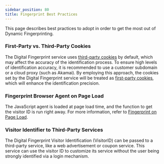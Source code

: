 ```yaml
---
sidebar_position: 80
title: Fingerprint Best Practices
---
```


This page describes best practices to adopt in order to get the most out of Dynamic Fingerprinting.

### First-Party vs. Third-Party Cookies

The Digital Fingerprint service uses [third-party cookies](first-third-party-cookie) by default, which may affect the accuracy of the identification process. To ensure high levels of identification accuracy, it is recommended to use a customer subdomain or a cloud proxy (such as Akamai). By employing this approach, the cookies set by the Digital Fingerprint service will be treated as [first-party cookies](first-third-party-cookie), which will enhance the identification precision.

### Fingerprint Browser Agent on Page Load

The JavaScript agent is loaded at page load time, and the function to get the visitor ID is run right away. For more information, refer to [Fingerprint on Page Load](get-started-fingerprinting.md#fingerprint-on-page-load).

### Visitor Identifier to Third-Party Services

The Digital Fingerprint Visitor Identification (VisitorID) can be passed to a third-party service, like a web advertisement or coupon service. This service can use the visitor ID to customize its service without the user being strongly identified via a login mechanism.
